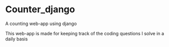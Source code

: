 # Counter_django
A counting web-app using django

This web-app is made for keeping track of the coding questions I solve in a daily basis
